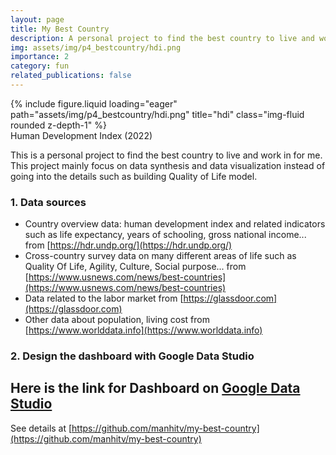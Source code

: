 ```yaml
---
layout: page
title: My Best Country
description: A personal project to find the best country to live and work in for me
img: assets/img/p4_bestcountry/hdi.png
importance: 2
category: fun
related_publications: false
---
```



<div class="row">
    <div class="col-sm mt-3 mt-md-0">
        {% include figure.liquid loading="eager" path="assets/img/p4_bestcountry/hdi.png" title="hdi" class="img-fluid rounded z-depth-1" %}
    </div>
</div>
<div class="caption">
    Human Development Index (2022)
</div>

This is a personal project to find the best country to live and work in for me. This project mainly focus on data synthesis and data visualization instead of going into the details such as building Quality of Life model.

### 1. Data sources
- Country overview data: human development index and related indicators such as life expectancy, years of schooling, gross national income... from [https://hdr.undp.org/](https://hdr.undp.org/)
- Cross-country survey data on many different areas of life such as Quality Of Life, Agility, Culture, Social purpose... from [https://www.usnews.com/news/best-countries](https://www.usnews.com/news/best-countries)
- Data related to the labor market from [https://glassdoor.com](https://glassdoor.com)
- Other data about population, living cost from [https://www.worlddata.info](https://www.worlddata.info)

### 2. Design the dashboard with Google Data Studio
Here is the link for Dashboard on [Google Data Studio](https://datastudio.google.com/reporting/5902722c-3ad3-4929-b380-001adf00a511)
---

See details at [https://github.com/manhitv/my-best-country](https://github.com/manhitv/my-best-country)
